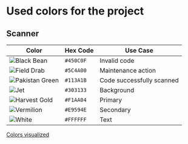 # Used colors for the project

## Scanner

| Color                                                                  | Hex Code  | Use Case                  |
| ---------------------------------------------------------------------- | --------- | ------------------------- |
| ![Black Bean](https://via.placeholder.com/15/450C0F/000000?text=+)     | `#450C0F` | Invalid code              |
| ![Field Drab](https://via.placeholder.com/15/5C4A00/000000?text=+)     | `#5C4A00` | Maintenance action        |
| ![Pakistan Green](https://via.placeholder.com/15/113A1B/000000?text=+) | `#113A1B` | Code successfully scanned |
| ![Jet](https://via.placeholder.com/15/303133/000000?text=+)            | `#303133` | Background                |
| ![Harvest Gold](https://via.placeholder.com/15/f1aa04/000000?text=+)   | `#F1AA04` | Primary                   |
| ![Vermilion](https://via.placeholder.com/15/e9594e/000000?text=+)      | `#E9594E` | Secondary                 |
| ![White](https://via.placeholder.com/15/FFFFFF/000000?text=+)          | `#FFFFFF` | Text                      |

[Colors visualized](https://coolors.co/450c0f-5c4a00-113a1b-303133-ffffff-f1aa04-e9594e)